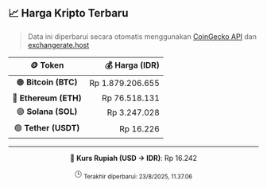 

<!-- HARGA_KRIPTO -->
## 📈 Harga Kripto Terbaru

> Data ini diperbarui secara otomatis menggunakan [CoinGecko API](https://www.coingecko.com/) dan [exchangerate.host](https://exchangerate.host/)

<div align="center">

| 🪙 Token | 💰 Harga (IDR) |
|:------:|---------------:|
| 🟠 **Bitcoin (BTC)**   | Rp 1.879.206.655 |
| 🔵 **Ethereum (ETH)**  | Rp 76.518.131 |
| 🟣 **Solana (SOL)**    | Rp 3.247.028 |
| 🟢 **Tether (USDT)**   | Rp 16.226 |

---

💱 **Kurs Rupiah (USD → IDR)**: Rp 16.242

🕒 <sub>Terakhir diperbarui: 23/8/2025, 11.37.06</sub>

</div>
<!-- /HARGA_KRIPTO -->
